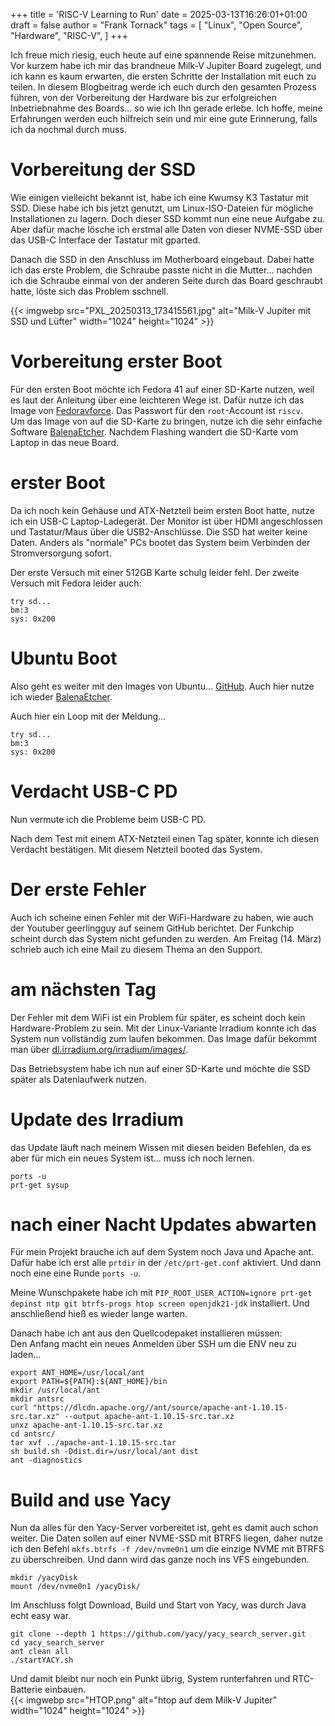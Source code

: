 +++
title = 'RISC-V Learning to Run'
date = 2025-03-13T16:26:01+01:00
draft = false
author = "Frank Tornack"
tags = [
    "Linux",
    "Open Source",
    "Hardware",
    "RISC-V",
    ]
+++

Ich freue mich riesig, euch heute auf eine spannende Reise mitzunehmen. Vor kurzem habe ich mir das brandneue Milk-V Jupiter Board zugelegt, und ich kann es kaum erwarten, die ersten Schritte der Installation mit euch zu teilen. In diesem Blogbeitrag werde ich euch durch den gesamten Prozess führen, von der Vorbereitung der Hardware bis zur erfolgreichen Inbetriebnahme des Boards... so wie ich Ihn gerade erlebe. Ich hoffe, meine Erfahrungen werden euch hilfreich sein und mir eine gute Erinnerung, falls ich da nochmal durch muss.

# Vorbereitung der SSD

Wie einigen vielleicht bekannt ist, habe ich eine Kwumsy K3 Tastatur mit SSD. Diese habe ich bis jetzt genutzt, um Linux-ISO-Dateien für mögliche Installationen zu lagern. Doch dieser SSD kommt nun eine neue Aufgabe zu. Aber dafür mache lösche ich erstmal alle Daten von dieser NVME-SSD über das USB-C Interface der Tastatur mit gparted.

Danach die SSD in den Anschluss im Motherboard eingebaut. Dabei hatte ich das erste Problem, die Schraube passte nicht in die Mutter... nachden ich die Schraube einmal von der anderen Seite durch das Board geschraubt hatte, löste sich das Problem sschnell.

{{< imgwebp src="PXL_20250313_173415561.jpg" alt="Milk-V Jupiter mit SSD und Lüfter" width="1024" height="1024" >}}

# Vorbereitung erster Boot

Für den ersten Boot möchte ich Fedora 41 auf einer SD-Karte nutzen, weil es laut der Anleitung über eine leichteren Wege ist. Dafür nutze ich das Image von [Fedoravforce](https://images.fedoravforce.org/Jupiter). Das Passwort für den `root`-Account ist `riscv`.  
Um das Image von auf die SD-Karte zu bringen, nutze ich die sehr einfache Software [BalenaEtcher](https://github.com/balena-io/etcher). Nachdem Flashing wandert die SD-Karte vom Laptop in das neue Board.

# erster Boot

Da ich noch kein Gehäuse und ATX-Netzteil beim ersten Boot hatte, nutze ich ein USB-C Laptop-Ladegerät. Der Monitor ist über HDMI angeschlossen und Tastatur/Maus über die USB2-Anschlüsse. Die SSD hat weiter keine Daten. Anders als "normale" PCs bootet das System beim Verbinden der Stromversorgung sofort. 

Der erste Versuch mit einer 512GB Karte schulg leider fehl. Der zweite Versuch mit Fedora leider auch:
```
try sd...
bm:3
sys: 0x200
```

# Ubuntu Boot

Also geht es weiter mit den Images von Ubuntu... [GitHub](https://github.com/milkv-jupiter/jupiter-ubuntu-build/issues). Auch hier nutze ich wieder [BalenaEtcher](https://github.com/balena-io/etcher).

Auch hier ein Loop mit der Meldung...
```
try sd...
bm:3
sys: 0x200
```

# Verdacht USB-C PD

Nun vermute ich die Probleme beim USB-C PD.

Nach dem Test mit einem ATX-Netzteil einen Tag später, konnte ich diesen Verdacht bestätigen. Mit diesem Netzteil booted das System.

# Der erste Fehler

Auch ich scheine einen Fehler mit der WiFi-Hardware zu haben, wie auch der Youtuber geerlingguy auf seinem GitHub berichtet. Der Funkchip scheint durch das System nicht gefunden zu werden.
Am Freitag (14. März) schrieb auch ich eine Mail zu diesem Thema an den Support.

# am nächsten Tag

Der Fehler mit dem WiFi ist ein Problem für später, es scheint doch kein Hardware-Problem zu sein.
Mit der Linux-Variante Irradium konnte ich das System nun vollständig zum laufen bekommen. Das Image dafür bekommt man über [dl.irradium.org/irradium/images/](https://dl.irradium.org/irradium/images/milk_v_jupiter/).

Das Betriebsystem habe ich nun auf einer SD-Karte und möchte die SSD später als Datenlaufwerk nutzen.

# Update des Irradium

das Update läuft nach meinem Wissen mit diesen beiden Befehlen, da es aber für mich ein neues System ist... muss ich noch lernen.

```shell
ports -u
prt-get sysup
```

# nach einer Nacht Updates abwarten

Für mein Projekt brauche ich auf dem System noch Java und Apache ant.
Dafür habe ich erst alle `prtdir` in der `/etc/prt-get.conf` aktiviert. Und dann noch eine eine Runde `ports -u`. 

Meine Wunschpakete habe ich mit `PIP_ROOT_USER_ACTION=ignore prt-get depinst ntp git btrfs-progs htop screen openjdk21-jdk` installiert. Und anschließend hieß es wieder lange warten.

Danach habe ich ant aus den Quellcodepaket installieren müssen:  
Den Anfang macht ein neues Anmelden über SSH um die ENV neu zu laden...
```shell
export ANT_HOME=/usr/local/ant
export PATH=${PATH}:${ANT_HOME}/bin
mkdir /usr/local/ant
mkdir antsrc
curl "https://dlcdn.apache.org//ant/source/apache-ant-1.10.15-src.tar.xz" --output apache-ant-1.10.15-src.tar.xz
unxz apache-ant-1.10.15-src.tar.xz
cd antsrc/
tar xvf ../apache-ant-1.10.15-src.tar
sh build.sh -Ddist.dir=/usr/local/ant dist
ant -diagnostics
```

# Build and use Yacy

Nun da alles für den Yacy-Server vorbereitet ist, geht es damit auch schon weiter.
Die Daten sollen auf einer NVME-SSD mit BTRFS liegen, daher nutze ich den Befehl `mkfs.btrfs -f /dev/nvme0n1` um die einzige NVME mit BTRFS zu überschreiben. Und dann wird das ganze noch ins VFS eingebunden.

```shell
mkdir /yacyDisk
mount /dev/nvme0n1 /yacyDisk/
```

Im Anschluss folgt Download, Build und Start von Yacy, was durch Java echt easy war.
```shell
git clone --depth 1 https://github.com/yacy/yacy_search_server.git
cd yacy_search_server
ant clean all
./startYACY.sh
```

Und damit bleibt nur noch ein Punkt übrig, System runterfahren und RTC-Batterie einbauen.  
{{< imgwebp src="HTOP.png" alt="htop auf dem Milk-V Jupiter" width="1024" height="1024" >}}
